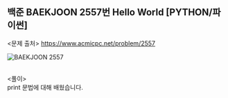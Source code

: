 ## 백준 BAEKJOON 2557번 Hello World [PYTHON/파이썬]

<문제 출처>
https://www.acmicpc.net/problem/2557

![BAEKJOON 2557](https://blog.kakaocdn.net/dn/Azq6b/btryt5VZ3VV/9WnzYR2nyvCprlqc92gRoK/img.png)

<br>
<풀이><br>
print 문법에 대해 배웠습니다.
